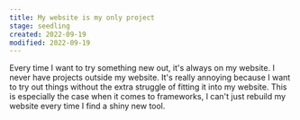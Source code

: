 ```yaml
---
title: My website is my only project
stage: seedling
created: 2022-09-19
modified: 2022-09-19
---
```


Every time I want to try something new out, it's always on my website. I never have projects outside my website. It's really annoying because I want to try out things without the extra struggle of fitting it into my website. This is especially the case when it comes to frameworks, I can't just rebuild my website every time I find a shiny new tool.
